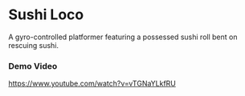 # Sushi Loco
A gyro-controlled platformer featuring a possessed sushi roll bent on rescuing sushi.

### Demo Video
https://www.youtube.com/watch?v=vTGNaYLkfRU
